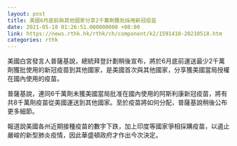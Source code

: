 ```yaml
---
layout: post
title: 美國6月底前與其他國家分享2千萬劑獲批採用新冠疫苗
date: 2021-05-18 01:26:51.000000000 +08:00
link: https://news.rthk.hk/rthk/ch/component/k2/1591410-20210518.htm
categories: rthk
---
```


美國白宮發言人普薩基說，總統拜登計劃稍後宣布，將於6月底前運送最少2千萬劑獲批使用的新冠疫苗到其他國家，是美國首次與其他國家，分享獲美國當局授權在國內使用的疫苗。

普薩基說，連同6千萬劑未獲美國當局批准在國內使用的阿斯利康新冠疫苗，將有共8千萬劑疫苗從美國運送到其他國家。至於疫苗將如何分配，普薩基說稍後公布更多細節。

報道說美國各州近期接種疫苗的數字下跌，加上印度等國家爭相採購疫苗，以遏止嚴峻的新型肺炎疫情，因此華盛頓政府才作出今次決定。
